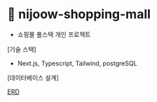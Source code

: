 # 👟 nijoow-shopping-mall
- 쇼핑몰 풀스택 개인 프로젝트

[기술 스택]
- Next.js, Typescript, Tailwind, postgreSQL

[데이터베이스 설계]

[ERD](https://www.erdcloud.com/p/p8BGu6A2vXGvmrGiH)

